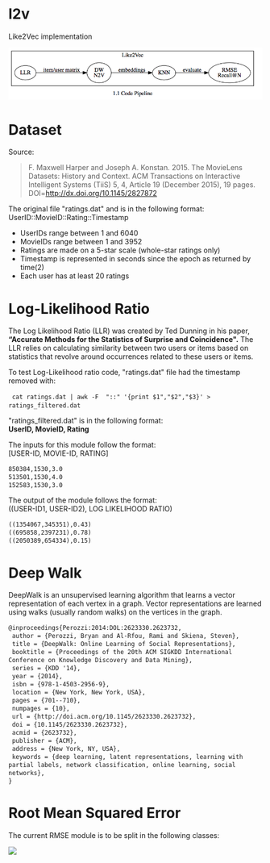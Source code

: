# l2v
Like2Vec implementation

<img src="images/pipeline.png">

# Dataset

Source:
> F. Maxwell Harper and Joseph A. Konstan. 2015. The MovieLens Datasets: History
and Context. ACM Transactions on Interactive Intelligent Systems (TiiS) 5, 4,
Article 19 (December 2015), 19 pages. DOI=http://dx.doi.org/10.1145/2827872


The original file "ratings.dat" and is in the following format:     
UserID::MovieID::Rating::Timestamp

- UserIDs range between 1 and 6040
- MovieIDs range between 1 and 3952
- Ratings are made on a 5-star scale (whole-star ratings only)
- Timestamp is represented in seconds since the epoch as returned by time(2)
- Each user has at least 20 ratings

# Log-Likelihood Ratio
The Log Likelihood Ratio (LLR) was created by Ted Dunning in his paper, **“Accurate Methods for the Statistics of Surprise and Coincidence".** The LLR relies on calculating similarity between two users or items based on statistics that revolve around occurrences related to these users or items.

To test Log-Likelihood ratio code, "ratings.dat" file had the timestamp removed with:

``` cat ratings.dat | awk -F  "::" '{print $1","$2","$3}' > ratings_filtered.dat```

"ratings_filtered.dat" is in the following format:       
**UserID, MovieID, Rating**

The inputs for this module follow the format:       
[USER-ID, MOVIE-ID, RATING]
```
850384,1530,3.0
513501,1530,4.0
152583,1530,3.0
```

The output of the module follows the format:     
((USER-ID1, USER-ID2), LOG LIKELIHOOD RATIO)       
```
((1354067,345351),0.43)
((695858,2397231),0.78)
((2050389,654334),0.15)
```


# Deep Walk

 DeepWalk is an unsupervised learning algorithm that learns a vector representation of each vertex in a graph. Vector representations are learned using walks (usually random walks) on the vertices in the graph.

```
@inproceedings{Perozzi:2014:DOL:2623330.2623732,
 author = {Perozzi, Bryan and Al-Rfou, Rami and Skiena, Steven},
 title = {DeepWalk: Online Learning of Social Representations},
 booktitle = {Proceedings of the 20th ACM SIGKDD International Conference on Knowledge Discovery and Data Mining},
 series = {KDD '14},
 year = {2014},
 isbn = {978-1-4503-2956-9},
 location = {New York, New York, USA},
 pages = {701--710},
 numpages = {10},
 url = {http://doi.acm.org/10.1145/2623330.2623732},
 doi = {10.1145/2623330.2623732},
 acmid = {2623732},
 publisher = {ACM},
 address = {New York, NY, USA},
 keywords = {deep learning, latent representations, learning with partial labels, network classification, online learning, social networks},
}
```


# Root Mean Squared Error
The current RMSE module is to be split in the following classes:

<img src="images/rmse.png">
